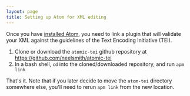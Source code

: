 ```yaml
---
layout: page
title: Setting up Atom for XML editing
---
```


Once you have [installed Atom](../atom), you need to link a plugin that will validate your XML against the guidelines of the Text Encoding Initiative (TEI).



1.  Clone or download the `atomic-tei` github repository at <https://github.com/neelsmith/atomic-tei>
2.  In a bash shell, `cd` into the cloned/downloaded repository, and run `apm link`


That's it. Note that if you later decide to move the `atom-tei` directory somewhere else, you'll need to rerun `apm link` from the new location.
